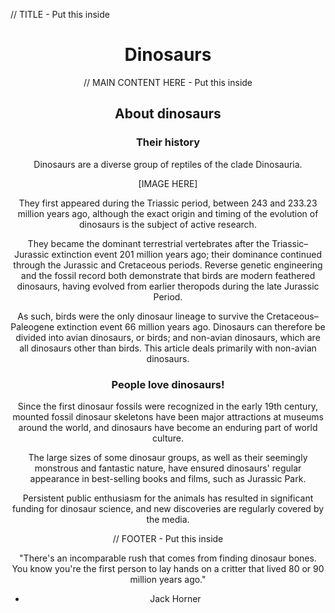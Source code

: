 // TITLE - Put this inside <header>

# Dinosaurs

// MAIN CONTENT HERE - Put this inside <main>

## About dinosaurs

### Their history

Dinosaurs are a diverse group of reptiles of the clade Dinosauria.

[IMAGE HERE]

They first appeared during the Triassic period, between 243 and 233.23 million years ago, although the exact origin and timing of the evolution of dinosaurs is the subject of active research.

They became the dominant terrestrial vertebrates after the Triassic–Jurassic extinction event 201 million years ago; their dominance continued through the Jurassic and Cretaceous periods. Reverse genetic engineering and the fossil record both demonstrate that birds are modern feathered dinosaurs, having evolved from earlier theropods during the late Jurassic Period.

As such, birds were the only dinosaur lineage to survive the Cretaceous–Paleogene extinction event 66 million years ago. Dinosaurs can therefore be divided into avian dinosaurs, or birds; and non-avian dinosaurs, which are all dinosaurs other than birds. This article deals primarily with non-avian dinosaurs.

### People love dinosaurs!

Since the first dinosaur fossils were recognized in the early 19th century, mounted fossil dinosaur skeletons have been major attractions at museums around the world, and dinosaurs have become an enduring part of world culture.

The large sizes of some dinosaur groups, as well as their seemingly monstrous and fantastic nature, have ensured dinosaurs' regular appearance in best-selling books and films, such as Jurassic Park.

Persistent public enthusiasm for the animals has resulted in significant funding for dinosaur science, and new discoveries are regularly covered by the media.

// FOOTER - Put this inside <footer>

"There's an incomparable rush that comes from finding dinosaur bones. You know you're the first person to lay hands on a critter that lived 80 or 90 million years ago."

- Jack Horner
